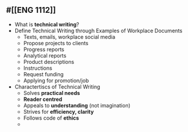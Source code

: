 ## #[[ENG 1112]]
- What is **technical writing**?
- Define Technical Writing through Examples of Workplace Documents
	- Texts, emails, workplace social media
	- Propose projects to clients
	- Progress reports
	- Analytical reports
	- Product descriptions
	- Instructions
	- Request funding
	- Applying for promotion/job
- Charactertiscs of Technical Writing
	- Solves **practical needs**
	- **Reader centred**
	- Appeals to **understanding** (not imagination)
	- Strives for **efficiency, clarity**
	- Follows code of **ethics**
	-